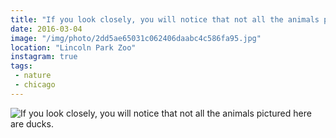 ```yaml
---
title: "If you look closely, you will notice that not all the animals pictured here are ducks."
date: 2016-03-04
image: "/img/photo/2dd5ae65031c062406daabc4c586fa95.jpg"
location: "Lincoln Park Zoo"
instagram: true
tags:
 - nature
 - chicago
---
```


![If you look closely, you will notice that not all the animals pictured here are ducks.](/img/photo/2dd5ae65031c062406daabc4c586fa95.jpg)
